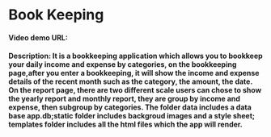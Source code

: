 # Book Keeping
#### Video demo URL: 
#### Description: It is a bookkeeping application which allows you to bookkeep your daily income and expense by categories, on the bookkeeping page,after you enter a bookkeeping, it will show the income and expense details of the recent month such as the category, the amount, the date. On the report page, there are two different scale users can chose to show the yearly report and monthly report, they are group by income and expense, then subgroup by categories. The folder data includes a data base app.db;static folder includes backgroud images and a style sheet; templates folder includes all the html files which the app will render.

